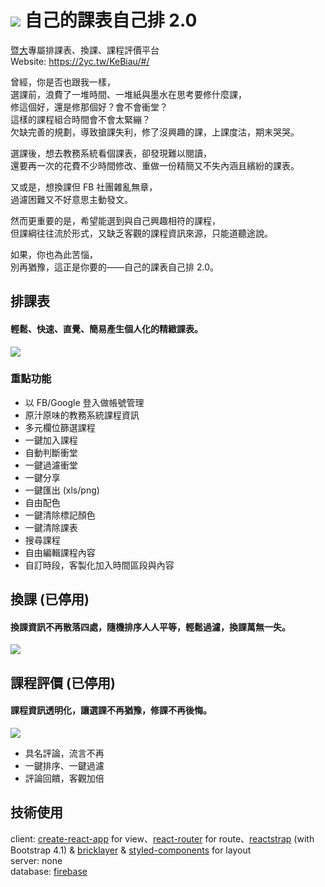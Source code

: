 # ![](https://x3388638.github.io/KeBiau/logo.png) 自己的課表自己排 2.0
[暨大](http://www.gazette.ncnu.edu.tw/)專屬排課表、換課、課程評價平台  
Website: https://2yc.tw/KeBiau/#/

曾經，你是否也跟我一樣，  
選課前，浪費了一堆時間、一堆紙與墨水在思考要修什麼課，  
修這個好，還是修那個好？會不會衝堂？  
這樣的課程組合時間會不會太緊繃？  
欠缺完善的規劃，導致搶課失利，修了沒興趣的課，上課度沽，期末哭哭。  
  
選課後，想去教務系統看個課表，卻發現難以閱讀，  
還要再一次的花費不少時間修改、重做一份精簡又不失內涵且繽紛的課表。  
  
又或是，想換課但 FB 社團雜亂無章，  
過濾困難又不好意思主動發文。  
  
然而更重要的是，希望能選到與自己興趣相符的課程，  
但課綱往往流於形式，又缺乏客觀的課程資訊來源，只能道聽途說。  
  
如果，你也為此苦惱，  
別再猶豫，這正是你要的——自己的課表自己排 2.0。  
  
## 排課表
#### 輕鬆、快速、直覺、簡易產生個人化的精緻課表。
![](https://i.imgur.com/1totRc4.png)

### 重點功能
- 以 FB/Google 登入做帳號管理
- 原汁原味的教務系統課程資訊
- 多元欄位篩選課程
- 一鍵加入課程
- 自動判斷衝堂
- 一鍵過濾衝堂
- 一鍵分享
- 一鍵匯出 (xls/png)
- 自由配色
- 一鍵清除標記顏色
- 一鍵清除課表
- 搜尋課程
- 自由編輯課程內容
- 自訂時段，客製化加入時間區段與內容

## 換課 (已停用)
#### 換課資訊不再散落四處，隨機排序人人平等，輕鬆過濾，換課萬無一失。
![](https://i.imgur.com/prIfnF8.png)

## 課程評價 (已停用)
#### 課程資訊透明化，讓選課不再猶豫，修課不再後悔。
![](https://i.imgur.com/Ncb5onD.png)

- 具名評論，流言不再
- 一鍵排序、一鍵過濾
- 評論回饋，客觀加倍

## 技術使用
client: [create-react-app](https://github.com/facebookincubator/create-react-app) for view、[react-router](https://github.com/ReactTraining/react-router) for route、[reactstrap](https://github.com/reactstrap/reactstrap) (with Bootstrap 4.1) & [bricklayer](https://github.com/ademilter/bricklayer) & [styled-components](https://www.styled-components.com/) for layout  
server: none  
database: [firebase](https://firebase.google.com/)
